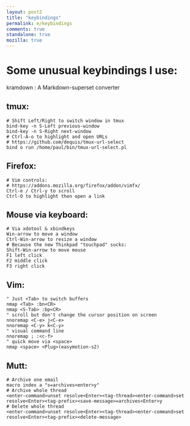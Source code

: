 ```yaml
---
layout: post2
title: "keybindings"
permalink: e/keybindings
comments: true
standalone: true
mozilla: true
---
```


# Some unusual keybindings I use:

kramdown
: A Markdown-superset converter

## tmux:

``` shell
# Shift Left/Right to switch window in tmux
bind-key -n S-Left previous-window
bind-key -n S-Right next-window
# Ctrl-A-o to highlight and open URLs
# https://github.com/dequis/tmux-url-select
bind o run /home/paul/bin/tmux-url-select.pl
```

## Firefox:

``` shell
# Vim controls:
# https://addons.mozilla.org/firefox/addon/vimfx/
Ctrl-e / Ctrl-y to scroll
Ctrl-O to highlight then open a link
```

## Mouse via keyboard:

``` shell
# Via xdotool & xbindkeys
Win-arrow to move a window
Ctrl-Win-arrow to resize a window
# Because the new Thinkpad "touchpad" sucks:
Shift-Win-arrow to move mouse
F1 left click
F2 middle click
F3 right click
```

## Vim:

``` shell
" Just <Tab> to switch buffers
nmap <Tab> :bn<CR>
nmap <S-Tab> :bp<CR>
" scroll but don't change the cursor position on screen
nnoremap <C-e> j<C-e>
nnoremap <C-y> k<C-y>
" visual command line
nnoremap ; :<c-f>
" quick move via <space>
nmap <space> <Plug>(easymotion-s2)
```

## Mutt:

``` shell
# Archive one email
macro index a "s=archives<enter>y"
# Archive whole thread
<enter-command>unset resolve<Enter><tag-thread><enter-command>set resolve<Enter><tag-prefix><save-message>=archives<Enter>y
# Delete whole thread
<enter-command>unset resolve<Enter><tag-thread><enter-command>set resolve<Enter><tag-prefix><delete-message>
```
